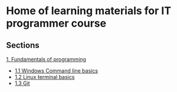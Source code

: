 # Home of learning materials for IT programmer course

## Sections

[1. Fundamentals of programming](fundamentals-of-programming/)
 - [1.1 Windows Command line basics](fundamentals-of-programming/cmd-basics.md)
 - [1.2 Linux terminal basics](fundamentals-of-programming/terminal-basics.md)
 - [1.3 Git](fundamentals-of-programming/git.md)